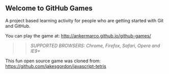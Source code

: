 ## Welcome to GitHub Games

A project based learning activity for people who are getting started with Git and GitHub.

You can play the game at: http://ankermarco.github.io/github-games/

>> _*SUPPORTED BROWSERS*: Chrome, Firefox, Safari, Opera and IE9+_

This fun open source game was cloned from: https://github.com/jakesgordon/javascript-tetris
